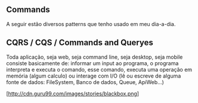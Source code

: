 ## Commands

A seguir estão diversos patterns que tenho usado em meu dia-a-dia.


## CQRS / CQS / Commands and Queryes
Toda aplicação, seja web, seja command line, seja desktop, seja mobile consiste basicamente de: informar um input ao programa, o programa interpreta e executa o comando, esse comando, executa uma operação em memória (algum calculo)  ou interage com I/O (lê ou escreve de alguma fonte de dados: FileSystem, Banco de dados, Queue, ApiWeb...)


[http://cdn.guru99.com/images/stories/blackbox.png]
